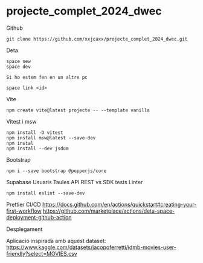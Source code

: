 # projecte_complet_2024_dwec

Github

    git clone https://github.com/xxjcaxx/projecte_complet_2024_dwec.git

Deta

    space new
    space dev

    Si ho estem fen en un altre pc

    space link <id>

Vite

    npm create vite@latest projecte -- --template vanilla
    
Vitest i msw

    npm install -D vitest   
    npm install msw@latest --save-dev 
    npm instal
    npm install --dev jsdom 

Bootstrap

    npm i --save bootstrap @popperjs/core

Supabase
    Usuaris
    Taules
    API REST vs SDK
tests
Linter

    npm install eslint --save-dev

Prettier
CI/CD
https://docs.github.com/en/actions/quickstart#creating-your-first-workflow 
https://github.com/marketplace/actions/deta-space-deployment-github-action

Desplegament




Aplicació inspirada amb aquest dataset: https://www.kaggle.com/datasets/jacopoferretti/idmb-movies-user-friendly?select=MOVIES.csv 